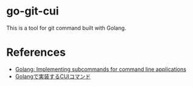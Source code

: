 # go-git-cui
This is a tool for git command built with Golang.

# References
- [Golang: Implementing subcommands for command line applications](http://blog.ralch.com/tutorial/golang-subcommands/)
- [Golangで実装するCUIコマンド](https://qiita.com/curious-eyes/items/5c109043d0a0c01bb54a)
